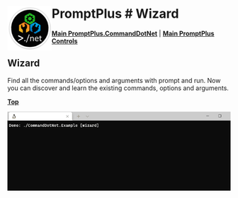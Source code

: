 # <img align="left" width="100" height="100" src="./images/iconCmdNet.png"> PromptPlus # Wizard
[**Main PromptPlus.CommandDotNet**](ppluscmddotnet.md#help) | 
[**Main PromptPlus Controls**](index.md)

## Wizard
Find all the commands/options and arguments with prompt and run. Now you can discover and learn the existing commands, options and arguments.

[**Top**](#promptplus--wizard)

![](./images/PplusCmddotnet.gif)

